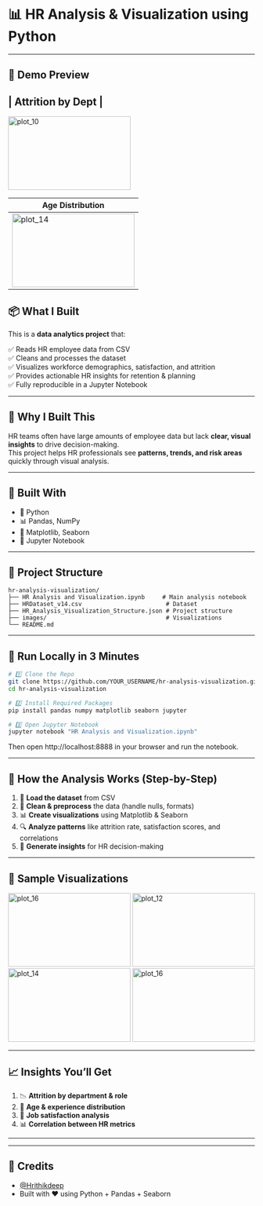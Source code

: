 # 📊 HR Analysis & Visualization using Python

---

## 📸 Demo Preview  

| Attrition by Dept |
---------------------
<img width="250" height="150" alt="plot_10" src="https://github.com/user-attachments/assets/4e20adb6-5d27-4c29-9ceb-d0dd9f7d8a91" />

| Age Distribution | 
|-------------------|
| <img width="250" height="150" alt="plot_14" src="https://github.com/user-attachments/assets/cf401619-5615-42ef-9dd2-3be6e361b0a3" />



## 📦 What I Built  

This is a **data analytics project** that:  

✅ Reads HR employee data from CSV  
✅ Cleans and processes the dataset  
✅ Visualizes workforce demographics, satisfaction, and attrition  
✅ Provides actionable HR insights for retention & planning  
✅ Fully reproducible in a Jupyter Notebook  

---

## 🧠 Why I Built This  

HR teams often have large amounts of employee data but lack **clear, visual insights** to drive decision-making.  
This project helps HR professionals see **patterns, trends, and risk areas** quickly through visual analysis.

---

## 🔨 Built With  

- 🐍 Python  
- 📊 Pandas, NumPy  
- 🎨 Matplotlib, Seaborn  
- 📓 Jupyter Notebook  

---

## 📁 Project Structure  

```
hr-analysis-visualization/
├── HR Analysis and Visualization.ipynb     # Main analysis notebook
├── HRDataset_v14.csv                        # Dataset
├── HR_Analysis_Visualization_Structure.json # Project structure
├── images/                                  # Visualizations
└── README.md
```

---

## 🧪 Run Locally in 3 Minutes  

```bash
# 1️⃣ Clone the Repo
git clone https://github.com/YOUR_USERNAME/hr-analysis-visualization.git
cd hr-analysis-visualization

# 2️⃣ Install Required Packages
pip install pandas numpy matplotlib seaborn jupyter

# 3️⃣ Open Jupyter Notebook
jupyter notebook "HR Analysis and Visualization.ipynb"
```

Then open http://localhost:8888 in your browser and run the notebook.

---

## 🤖 How the Analysis Works (Step-by-Step)  

1. 📂 **Load the dataset** from CSV  
2. 🧹 **Clean & preprocess** the data (handle nulls, formats)  
3. 📊 **Create visualizations** using Matplotlib & Seaborn  
4. 🔍 **Analyze patterns** like attrition rate, satisfaction scores, and correlations  
5. 📑 **Generate insights** for HR decision-making  

---

## 📸 Sample Visualizations  

<img width="250" height="150" alt="plot_16" src="https://github.com/user-attachments/assets/8c42ce65-25c4-41cc-b4f8-0e7095763763" />
<img width="250" height="150" alt="plot_12" src="https://github.com/user-attachments/assets/18a32843-53c6-4e7f-abc1-5adfa3a78af9" />
<img width="250" height="150" alt="plot_14" src="https://github.com/user-attachments/assets/445e251d-02a7-42d2-8ef3-309ad00f8b69" />
<img width="250" height="150" alt="plot_16" src="https://github.com/user-attachments/assets/e8ea82ee-f341-437b-be05-489b14af041a" />




---

## 📈 Insights You’ll Get  

1. 📉 **Attrition by department & role**  
2. 📅 **Age & experience distribution**  
3. 🧾 **Job satisfaction analysis**  
4. 📊 **Correlation between HR metrics**  

---


---

## 🙏 Credits  

- [@Hrithikdeep](https://github.com/Hrithikdeep)  
- Built with ❤️ using Python + Pandas + Seaborn


